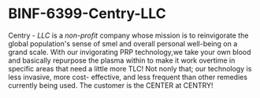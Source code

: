 # BINF-6399-Centry-LLC

  Centry - *LLC* is a *non-profit* company whose mission is to reinvigorate the global population's sense of smel and overall personal well-being on a grand scale. With our invigorating PRP technology,we take your own blood and basically repurpose the plasma within to make it work overtime in specific areas that need a little more TLC! Not nonly that; our technology is less invasive, more cost- effective, and less frequent than other remedies currently being used. The customer is the CENTER at CENTRY!
  
